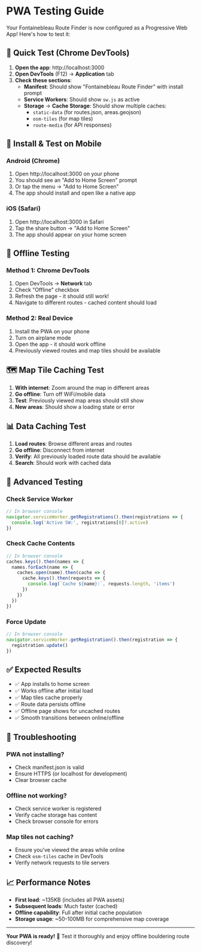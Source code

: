 # PWA Testing Guide

Your Fontainebleau Route Finder is now configured as a Progressive Web App! Here's how to test it:

## 🚀 Quick Test (Chrome DevTools)

1. **Open the app**: http://localhost:3000
2. **Open DevTools** (F12) → **Application** tab
3. **Check these sections**:
   - **Manifest**: Should show "Fontainebleau Route Finder" with install prompt
   - **Service Workers**: Should show `sw.js` as active
   - **Storage** → **Cache Storage**: Should show multiple caches:
     - `static-data` (for routes.json, areas.geojson)
     - `osm-tiles` (for map tiles)
     - `route-media` (for API responses)

## 📱 Install & Test on Mobile

### Android (Chrome)
1. Open http://localhost:3000 on your phone
2. You should see an "Add to Home Screen" prompt
3. Or tap the menu → "Add to Home Screen"
4. The app should install and open like a native app

### iOS (Safari)
1. Open http://localhost:3000 in Safari
2. Tap the share button → "Add to Home Screen"
3. The app should appear on your home screen

## 🔄 Offline Testing

### Method 1: Chrome DevTools
1. Open DevTools → **Network** tab
2. Check "Offline" checkbox
3. Refresh the page - it should still work!
4. Navigate to different routes - cached content should load

### Method 2: Real Device
1. Install the PWA on your phone
2. Turn on airplane mode
3. Open the app - it should work offline
4. Previously viewed routes and map tiles should be available

## 🗺️ Map Tile Caching Test

1. **With internet**: Zoom around the map in different areas
2. **Go offline**: Turn off WiFi/mobile data
3. **Test**: Previously viewed map areas should still show
4. **New areas**: Should show a loading state or error

## 📊 Data Caching Test

1. **Load routes**: Browse different areas and routes
2. **Go offline**: Disconnect from internet
3. **Verify**: All previously loaded route data should be available
4. **Search**: Should work with cached data

## 🔧 Advanced Testing

### Check Service Worker
```javascript
// In browser console
navigator.serviceWorker.getRegistrations().then(registrations => {
  console.log('Active SW:', registrations[0]?.active)
})
```

### Check Cache Contents
```javascript
// In browser console
caches.keys().then(names => {
  names.forEach(name => {
    caches.open(name).then(cache => {
      cache.keys().then(requests => {
        console.log(`Cache ${name}:`, requests.length, 'items')
      })
    })
  })
})
```

### Force Update
```javascript
// In browser console
navigator.serviceWorker.getRegistration().then(registration => {
  registration.update()
})
```

## ✅ Expected Results

- ✅ App installs to home screen
- ✅ Works offline after initial load
- ✅ Map tiles cache properly
- ✅ Route data persists offline
- ✅ Offline page shows for uncached routes
- ✅ Smooth transitions between online/offline

## 🐛 Troubleshooting

### PWA not installing?
- Check manifest.json is valid
- Ensure HTTPS (or localhost for development)
- Clear browser cache

### Offline not working?
- Check service worker is registered
- Verify cache storage has content
- Check browser console for errors

### Map tiles not caching?
- Ensure you've viewed the areas while online
- Check `osm-tiles` cache in DevTools
- Verify network requests to tile servers

## 📈 Performance Notes

- **First load**: ~135KB (includes all PWA assets)
- **Subsequent loads**: Much faster (cached)
- **Offline capability**: Full after initial cache population
- **Storage usage**: ~50-100MB for comprehensive map coverage

---

**Your PWA is ready!** 🎉 Test it thoroughly and enjoy offline bouldering route discovery! 